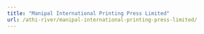 ```yaml
---
title: "Manipal International Printing Press Limited"
url: /athi-river/manipal-international-printing-press-limited/
---
```

